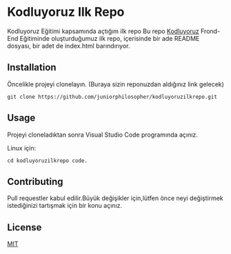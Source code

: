 # Kodluyoruz Ilk Repo
Kodluyoruz Eğitimi kapsamında açtığım ilk repo
Bu repo [Kodluyoruz](https://kodluyoruz.org) Frond-End Eğitiminde oluşturduğumuz ilk repo, içerisinde bir ade README dosyası, bir adet de index.html barındırıyor.



## Installation

Öncelikle projeyi clonelayın. (Buraya sizin reponuzdan aldığınız link gelecek)

` git clone https://github.com/juniorphilosopher/kodluyoruzilkrepo.git                                                                                                                                                                                                                                                                            `

## Usage

Projeyi cloneladıktan sonra Visual Studio Code programında açınız.

Linux için:

`cd kodluyoruzilkrepo
code.`                                                                                                                                  

## Contributing


Pull requestler kabul edilir.Büyük değişikler için,lütfen önce neyi değiştirmek istediğinizi tartışmak için bir konu açınız.

## License

[MIT](https://choosealicense.com/licenses/mit/)


